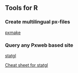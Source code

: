 
## Tools for R

### Create multilingual px-files
[pxmake](https://statisticsgreenland.github.io/pxmake/)

### Query any Pxweb based site
[statgl](https://statisticsgreenland.github.io/statgl/)

[Cheat sheet for statgl](https://stat.gl/pxmake/2023_11_06_statgl_pres.html)
